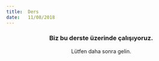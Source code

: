 ```yaml
---
title:  Ders
date:   11/08/2018
---
```


### <center>Biz bu derste üzerinde çalışıyoruz.</center>
<center>Lütfen daha sonra gelin.</center>